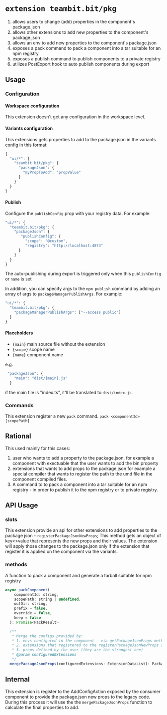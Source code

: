 # `extension teambit.bit/pkg`

1. allows users to change (add) properties in the component's package.json
2. allows other extensions to add new properties to the component's package.json
3. allows an env to add new properties to the component's package.json
4. exposes a pack command to pack a component into a tar suitable for an npm registry
5. exposes a publish command to publish components to a private registry
6. utilizes PostExport hook to auto publish components during export

## Usage

### Configuration

#### Workspace configuration

This extension doesn't get any configuration in the workspace level.

#### Variants configuration

This extensions gets properties to add to the package.json in the variants config in this format:

```js
{
  "ui/*": {
    "teambit.bit/pkg": {
      "packageJson": {
        "myPropToAdd": "propValue"
      }
    }
  }
}
```

#### Publish

Configure the `publishConfig` prop with your registry data. For example:

```js
"ui/*": {
  "teambit.bit/pkg": {
    "packageJson": {
       "publishConfig": {
         "scope": "@custom",
         "registry": "http://localhost:4873"
      }
    }
  }
}
```

The auto-publishing during export is triggered only when this `publishConfig` or `name` is set

In addition, you can specify args to the `npm publish` command by adding an array of args to `packageManagerPublishArgs`. For example:

```js
"ui/*": {
  "teambit.bit/pkg": {
    "packageManagerPublishArgs": ["--access public"]
  }
}
```

#### Placeholders

* `{main}` main source file without the extension
* `{scope}` scope name
* `{name}` component name

e.g.
```js
 "packageJson": {
    "main": "dist/{main}.js"
  }
```
if the main file is "index.ts", it'll be translated to `dist/index.js`.

### Commands
This extension register a new `pack` command.
`pack <componentId> [scopePath]`

## Rational

This used mainly for this cases:
1. user who wants to add a property to the package.json. for example a component with exectuable that the user wants to add the bin property
2. extensions that wants to add props to the package.json for example a special compiler that wants to register the path to the umd file in the component compiled files.
3. A command to to pack a component into a tar suitable for an npm registry - in order to publish it to the npm registry or to private registry.

## API Usage

### slots
This extension provide an api for other extensions to add properties to the package json - `registerPackageJsonNewProps`;
This method gets an object of key<>value that represents the new props and their values.
The extension will apply those changes to the package.json only if the extension that register it is applied on the component via the variants.

### methods
A function to pack a component and generate a tarball suitable for npm registry
```js
async packComponent(
    componentId: string,
    scopePath: string | undefined,
    outDir: string,
    prefix = false,
    override = false,
    keep = false
  ): Promise<PackResult>

  /**
   * Merge the configs provided by:
   * 1. envs configured in the component - via getPackageJsonProps method
   * 2. extensions that registered to the registerPackageJsonNewProps slot (and configured for the component)
   * 3. props defined by the user (they are the strongest one)
   * @param configuredExtensions
   */
  mergePackageJsonProps(configuredExtensions: ExtensionDataList): PackageJsonProps
```

## Internal
This extension is register to the AddConfigAction exposed by the consumer component to provide the package.json new props to the legacy code.
During this process it will use the the `mergePackageJsonProps` function to calculate the final properties to add.

